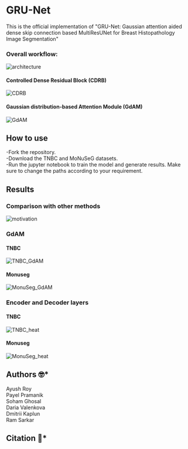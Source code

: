 # GRU-Net
This is the official implementation  of "GRU-Net: Gaussian attention aided dense skip connection based MultiResUNet for Breast Histopathology Image Segmentation" 

### Overall workflow:
![architecture](https://github.com/AyushRoy2001/GRU-Net/assets/94052139/63f5e08d-24ea-4516-a849-fb7204d2a954)

#### Controlled Dense Residual Block (CDRB)
![CDRB](https://github.com/AyushRoy2001/GRU-Net/assets/94052139/65c685a1-cc59-421e-ac22-39c212d50e94)

#### Gaussian distribution-based Attention Module (GdAM)
![GdAM](https://github.com/AyushRoy2001/GRU-Net/assets/94052139/3d4aa5b4-91c5-4896-82f7-47679ffdf2a9)

## How to use
-Fork the repository.<br/>
-Download the TNBC and MoNuSeG datasets.<br/>
-Run the jupyter notebook to train the model and generate results. Make sure to change the paths according to your requirement.<br/>

## Results
### Comparison with other methods
![motivation](https://github.com/AyushRoy2001/GRU-Net/assets/94052139/c40a57af-e736-4832-9b25-ccd5a3b3008f)

### GdAM 
#### TNBC
![TNBC_GdAM](https://github.com/AyushRoy2001/GRU-Net/assets/94052139/48bbe33c-7289-4436-925f-a9cd9e31ab14)

#### Monuseg
![MonuSeg_GdAM](https://github.com/AyushRoy2001/GRU-Net/assets/94052139/5c9e2349-235d-4872-8fd7-a5ce8e135428)

### Encoder and Decoder layers
#### TNBC
![TNBC_heat](https://github.com/AyushRoy2001/GRU-Net/assets/94052139/e5c62da4-e80b-4c30-a168-4f70bf0e5065)

#### Monuseg
![MonuSeg_heat](https://github.com/AyushRoy2001/GRU-Net/assets/94052139/1858d278-b8db-4970-bf2c-9e283aae5d18)

## Authors :nerd_face:*
Ayush Roy<br/>
Payel Pramanik<br/>
Soham Ghosal<br/>
Daria Valenkova<br/>
Dmitrii Kaplun<br/>
Ram Sarkar<br/>

## Citation :thinking:*

